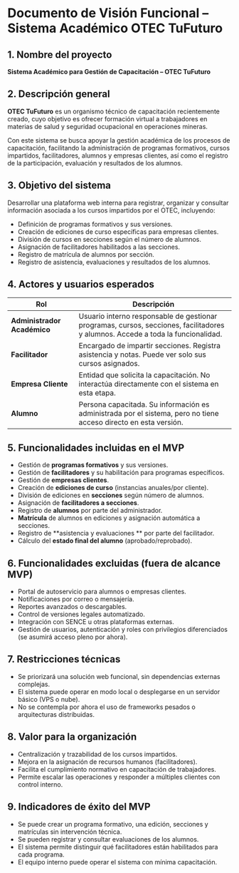 # Documento de Visión Funcional – Sistema Académico OTEC TuFuturo

## 1. Nombre del proyecto

**Sistema Académico para Gestión de Capacitación – OTEC TuFuturo**


## 2. Descripción general

**OTEC TuFuturo** es un organismo técnico de capacitación recientemente creado, cuyo objetivo es ofrecer formación virtual a trabajadores en materias de salud y seguridad ocupacional en operaciones mineras.

Con este sistema se busca apoyar la gestión académica de los procesos de capacitación, facilitando la administración de programas formativos, cursos impartidos, facilitadores, alumnos y empresas clientes, así como el registro de la participación, evaluación y resultados de los alumnos.


## 3. Objetivo del sistema

Desarrollar una plataforma web interna para registrar, organizar y consultar información asociada a los cursos impartidos por el OTEC, incluyendo:

* Definición de programas formativos y sus versiones.
* Creación de ediciones de curso específicas para empresas clientes.
* División de cursos en secciones según el número de alumnos.
* Asignación de facilitadores habilitados a las secciones.
* Registro de matrícula de alumnos por sección.
* Registro de asistencia, evaluaciones y resultados de los alumnos.


## 4. Actores y usuarios esperados

| Rol                         | Descripción                                                                                                                     |
| --------------------------- | ------------------------------------------------------------------------------------------------------------------------------- |
| **Administrador Académico** | Usuario interno responsable de gestionar programas, cursos, secciones, facilitadores y alumnos. Accede a toda la funcionalidad. |
| **Facilitador**             | Encargado de impartir secciones. Registra asistencia y notas. Puede ver solo sus cursos asignados.                              |
| **Empresa Cliente**         | Entidad que solicita la capacitación. No interactúa directamente con el sistema en esta etapa.                                  |
| **Alumno**                  | Persona capacitada. Su información es administrada por el sistema, pero no tiene acceso directo en esta versión.                |


## 5. Funcionalidades incluidas en el MVP

* Gestión de **programas formativos** y sus versiones.
* Gestión de **facilitadores** y su habilitación para programas específicos.
* Gestión de **empresas clientes**.
* Creación de **ediciones de curso** (instancias anuales/por cliente).
* División de ediciones en **secciones** según número de alumnos.
* Asignación de **facilitadores a secciones**.
* Registro de **alumnos** por parte del administrador.
* **Matrícula** de alumnos en ediciones y asignación automática a secciones.
* Registro de **asistencia y evaluaciones ** por parte del facilitador.
* Cálculo del **estado final del alumno** (aprobado/reprobado).


## 6. Funcionalidades excluidas (fuera de alcance MVP)

* Portal de autoservicio para alumnos o empresas clientes.
* Notificaciones por correo o mensajería.
* Reportes avanzados o descargables.
* Control de versiones legales automatizado.
* Integración con SENCE u otras plataformas externas.
* Gestión de usuarios, autenticación y roles con privilegios diferenciados (se asumirá acceso pleno por ahora).


## 7. Restricciones técnicas

* Se priorizará una solución web funcional, sin dependencias externas complejas.
* El sistema puede operar en modo local o desplegarse en un servidor básico (VPS o nube).
* No se contempla por ahora el uso de frameworks pesados o arquitecturas distribuidas.


## 8. Valor para la organización

* Centralización y trazabilidad de los cursos impartidos.
* Mejora en la asignación de recursos humanos (facilitadores).
* Facilita el cumplimiento normativo en capacitación de trabajadores.
* Permite escalar las operaciones y responder a múltiples clientes con control interno.


## 9. Indicadores de éxito del MVP

* Se puede crear un programa formativo, una edición, secciones y matrículas sin intervención técnica.
* Se pueden registrar y consultar evaluaciones de los alumnos.
* El sistema permite distinguir qué facilitadores están habilitados para cada programa.
* El equipo interno puede operar el sistema con mínima capacitación.
